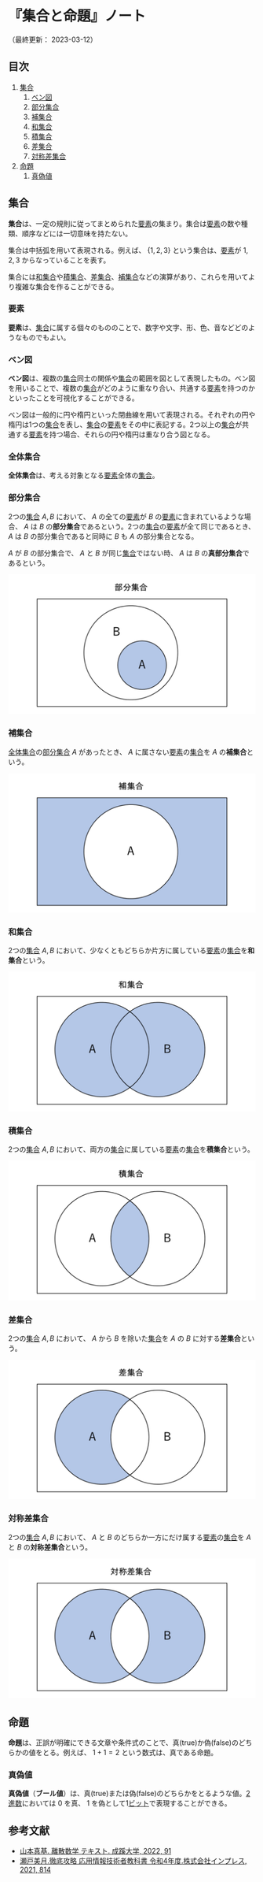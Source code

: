 # 『集合と命題』ノート

（最終更新： 2023-03-12）


## 目次

1. [集合](#集合)
	1. [ベン図](#ベン図)
	1. [部分集合](#部分集合)
	1. [補集合](#補集合)
	1. [和集合](#和集合)
	1. [積集合](#積集合)
	1. [差集合](#差集合)
	1. [対称差集合](#対称差集合)
1. [命題](#命題)
	1. [真偽値](#真偽値)


## 集合

**集合**は、一定の規則に従ってまとめられた[要素](#要素)の集まり。集合は[要素](#要素)の数や種類、順序などには一切意味を持たない。

集合は中括弧を用いて表現される。例えば、 $\lbrace 1, 2, 3 \rbrace$ という集合は、[要素](#要素)が $1, 2, 3$ からなっていることを表す。

集合には[和集合](#和集合)や[積集合](#積集合)、[差集合](#差集合)、[補集合](#補集合)などの演算があり、これらを用いてより複雑な集合を作ることができる。

### 要素

**要素**は、[集合](#集合)に属する個々のもののことで、数字や文字、形、色、音などどのようなものでもよい。

### ベン図

**ベン図**は、複数の[集合](#集合)同士の関係や[集合](#集合)の範囲を図として表現したもの。ベン図を用いることで、複数の[集合](#集合)がどのように重なり合い、共通する[要素](#要素)を持つのかといったことを可視化することができる。

ベン図は一般的に円や楕円といった閉曲線を用いて表現される。それぞれの円や楕円は1つの[集合](#集合)を表し、[集合](#集合)の[要素](#要素)をその中に表記する。2つ以上の[集合](#集合)が共通する[要素](#要素)を持つ場合、それらの円や楕円は重なり合う図となる。

### 全体集合

**全体集合**は、考える対象となる[要素](#要素)全体の[集合](#集合)。

### 部分集合

2つの[集合](#集合) $A, B$ において、 $A$ の全ての[要素](#要素)が $B$ の[要素](#要素)に含まれているような場合、 $A$ は $B$ の**部分集合**であるという。2つの[集合](#集合)の[要素](#集合)が全て同じであるとき、 $A$ は $B$ の部分集合であると同時に $B$ も $A$ の部分集合となる。

$A$ が $B$ の部分集合で、 $A$ と $B$ が同じ[集合](#集合)ではない時、 $A$ は $B$ の**真部分集合**であるという。

![部分集合のベン図](../assets/images/subset.png)

### 補集合

[全体集合](#全体集合)の[部分集合](#部分集合) $A$ があったとき、 $A$ に属さない[要素](#要素)の[集合](#集合)を $A$ の**補集合**という。

![補集合のベン図](../assets/images/complementary_set.png)

### 和集合

2つの[集合](#集合) $A, B$ において、少なくともどちらか片方に属している[要素](#要素)の[集合](#集合)を**和集合**という。

![和集合のベン図](../assets/images/union.png)

### 積集合

2つの[集合](#集合) $A, B$ において、両方の[集合](#集合)に属している[要素](#要素)の[集合](#集合)を**積集合**という。

![積集合のベン図](../assets/images/intersection.png)

### 差集合

2つの[集合](#集合) $A, B$ において、 $A$ から $B$ を除いた[集合](#集合)を $A$ の $B$ に対する**差集合**という。

![差集合のベン図](../assets/images/difference_set.png)

### 対称差集合

2つの[集合](#集合) $A, B$ において、 $A$ と $B$ のどちらか一方にだけ属する[要素](#要素)の[集合](#集合)を $A$ と $B$ の**対称差集合**という。

![対称差集合のベン図](../assets/images/symmetric_difference_set.png)


## 命題

**命題**は、正誤が明確にできる文章や条件式のことで、真(true)か偽(false)のどちらかの値をとる。例えば、 $1 + 1 = 2$ という数式は、真である命題。

### 真偽値

**真偽値**（**ブール値**）は、真(true)または偽(false)のどちらかをとるような値。[2進数](./radix.md#2進数)においては $0$ を真、 $1$ を偽として1[ビット](../../../_/chapters/computer_and_number.md#ビット)で表現することができる。


## 参考文献

- [山本真基. 離散数学 テキスト. 成蹊大学, 2022, 91](https://www.ci.seikei.ac.jp/yamamoto/lecture/dm/text.pdf)
- [瀬戸美月.徹底攻略 応用情報技術者教科書 令和4年度.株式会社インプレス, 2021, 814](https://book.impress.co.jp/books/1121101057)
